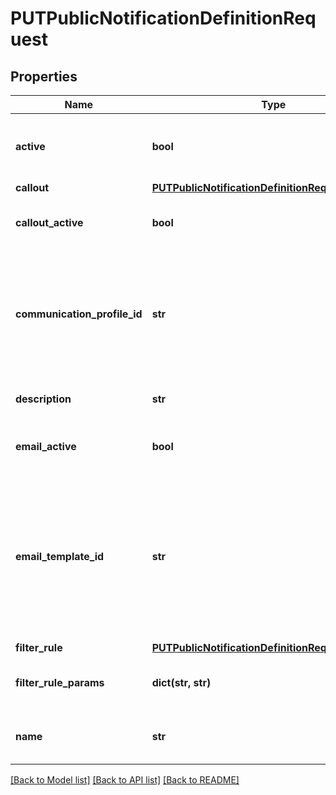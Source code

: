 # PUTPublicNotificationDefinitionRequest

## Properties
Name | Type | Description | Notes
------------ | ------------- | ------------- | -------------
**active** | **bool** | The status of the notification definition. The default value is &#x60;true&#x60;. | [optional] [default to True]
**callout** | [**PUTPublicNotificationDefinitionRequestCallout**](PUTPublicNotificationDefinitionRequestCallout.md) |  | [optional] 
**callout_active** | **bool** | The status of the callout action. The default value is &#x60;false&#x60;. | [optional] [default to False]
**communication_profile_id** | **str** | The profile that notification definition belongs to. If you want to update the notification to a system notification, you should pass &#39;SystemNotification&#39;. &#39;  | [optional] 
**description** | **str** | The description of the notification definition. | [optional] 
**email_active** | **bool** | The status of the email action. The default value is &#x60;false&#x60;. | [optional] [default to False]
**email_template_id** | **str** | The ID of the email template. If emailActive is updated from false to true, an email template is required, and the EventType of the email template MUST be the same as the EventType of the notification definition.  | [optional] 
**filter_rule** | [**PUTPublicNotificationDefinitionRequestFilterRule**](PUTPublicNotificationDefinitionRequestFilterRule.md) |  | [optional] 
**filter_rule_params** | **dict(str, str)** | The parameter values used to configure the filter rule.  | [optional] 
**name** | **str** | The name of the notification definition, which is unique in the profile. | [optional] 

[[Back to Model list]](../README.md#documentation-for-models) [[Back to API list]](../README.md#documentation-for-api-endpoints) [[Back to README]](../README.md)


